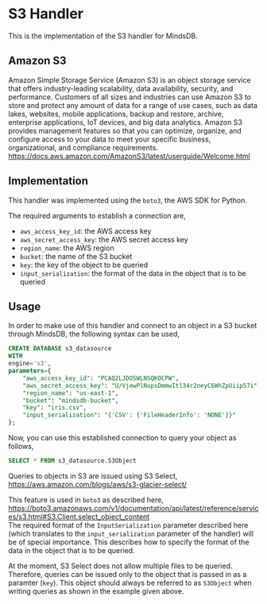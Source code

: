 # S3 Handler

This is the implementation of the S3 handler for MindsDB.

## Amazon S3
Amazon Simple Storage Service (Amazon S3) is an object storage service that offers industry-leading scalability, data availability, security, and performance. Customers of all sizes and industries can use Amazon S3 to store and protect any amount of data for a range of use cases, such as data lakes, websites, mobile applications, backup and restore, archive, enterprise applications, IoT devices, and big data analytics. Amazon S3 provides management features so that you can optimize, organize, and configure access to your data to meet your specific business, organizational, and compliance requirements.<br>
https://docs.aws.amazon.com/AmazonS3/latest/userguide/Welcome.html

## Implementation
This handler was implemented using the `boto3`, the AWS SDK for Python.

The required arguments to establish a connection are,
* `aws_access_key_id`: the AWS access key
* `aws_secret_access_key`: the AWS secret access key
* `region_name`: the AWS region
* `bucket`: the name of the S3 bucket
* `key`: the key of the object to be queried
* `input_serialization`: the format of the data in the object that is to be queried

## Usage
In order to make use of this handler and connect to an object in a S3 bucket through MindsDB, the following syntax can be used,
~~~~sql
CREATE DATABASE s3_datasource
WITH
engine='s3',
parameters={
    "aws_access_key_id": "PCAQ2LJDOSWLNSQKOCPW",
    "aws_secret_access_key": "U/VjewPlNopsDmmwItl34r2neyC6WhZpUiip57i",
    "region_name": "us-east-1",
    "bucket": "mindsdb-bucket",
    "key": "iris.csv",
    "input_serialization": "{'CSV': {'FileHeaderInfo': 'NONE'}}"
};
~~~~

Now, you can use this established connection to query your object as follows,
~~~~sql
SELECT * FROM s3_datasource.S3Object
~~~~

Queries to objects in S3 are issued using S3 Select,
https://aws.amazon.com/blogs/aws/s3-glacier-select/

This feature is used in `boto3` as described here,
https://boto3.amazonaws.com/v1/documentation/api/latest/reference/services/s3.html#S3.Client.select_object_content
<br>
The required format of the `InputSerialization` parameter described here (which translates to the `input_serialization` parameter of the handler) will be of special importance. This describes how to specify the format of the data in the object that is to be queried.

At the moment, S3 Select does not allow multiple files to be queried. Therefore, queries can be issued only to the object that is passed in as a paramter (`key`). This object should always be referred to as `S3Object` when writing queries as shown in the example given above.